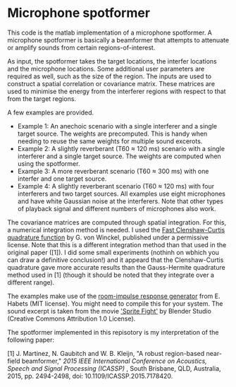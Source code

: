# Microphone spotformer
This code is the matlab implementation of a microphone spotformer. A microphone spotformer is basically a beamformer that attempts to attenuate or amplify sounds from certain regions-of-interest.

As input, the spotformer takes the target locations, the interfer locations and the microphone locations. Some additional user parameters are required as well, such as the size of the region. 
The inputs are used to construct a spatial correlation or covariance matrix. These matrices are used to minimise the energy from the interferer regions with respect to that from the target regions. 

A few examples are provided. 
- Example 1: An anechoic scenario with a single interferer and a single target source. The weights are precomputed. This is handy when needing to reuse the same weights for multiple sound excerots.
- Example 2: A slightly reverberant (T60 $\approx$ 120 ms)  scenario with a single interferer and a single target source. The weights are computed when using the spotformer. 
- Example 3: A more reverberant scenario (T60 $\approx$ 300 ms) with one interfer and one target source.
- Example 4: A slightly reverberant scenario (T60 $\approx$ 120 ms) with four interferers and two target sources.
All examples use eight microphones and have white Gaussian noise at the interferers. Note that other types of playback signal and different numbers of microphones also work. 

The covariance matrices are computed through spatial integration. For this, a numerical integration method is needed. I used the [Fast Clenshaw-Curtis quadrature function](https://nl.mathworks.com/matlabcentral/fileexchange/6911-fast-clenshaw-curtis-quadrature) by G. von Winckel, published under a permissive license. Note that this is a different integration method than that used in the original paper ([1]). I did some small experiments (nothinh on wbhich you can draw a definitive conclusion!) and it appeard that the Clenshaw-Curtis quadrature gave more accurate results than the Gauss-Hermite quadrature method used in [1] (though it should be noted that they integrate over a different range). 

The examples make use of the [room-impulse response generator](https://www.audiolabs-erlangen.de/fau/professor/habets/software/rir-generator) from E. Habets (MIT license). You might need to compile this for your system.
The sound excerpt is taken from the movie ['Sprite Fight'](https://studio.blender.org/films/sprite-fright/) by Blender Studio (Creative Commons Attribution 1.0 License). 

The spotformer implemented in this repisotory is my interpretation of the following paper:

[1] J. Martinez, N. Gaubitch and W. B. Kleijn, "A robust region-based near-field beamformer," <em> 2015 IEEE International Conference on Acoustics, Speech and Signal Processing (ICASSP) </em>, South Brisbane, QLD, Australia, 2015, pp. 2494-2498, doi: 10.1109/ICASSP.2015.7178420.


 

